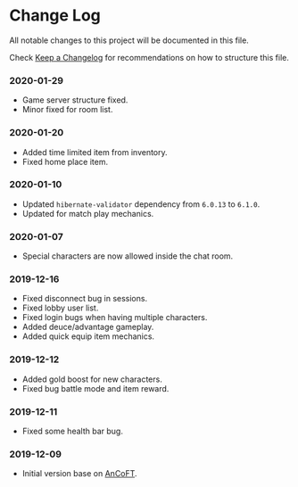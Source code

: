 # Change Log

All notable changes to this project will be documented in this file.

Check [Keep a Changelog](http://keepachangelog.com/) for recommendations on how to structure this file.


### 2020-01-29

* Game server structure fixed.
* Minor fixed for room list.

### 2020-01-20

* Added time limited item from inventory.
* Fixed home place item.

### 2020-01-10

* Updated `hibernate-validator` dependency from `6.0.13` to `6.1.0`.
* Updated for match play mechanics.

### 2020-01-07

* Special characters are now allowed inside the chat room.

### 2019-12-16

* Fixed disconnect bug in sessions.
* Fixed lobby user list.
* Fixed login bugs when having multiple characters.
* Added deuce/advantage gameplay.
* Added quick equip item mechanics.

### 2019-12-12

* Added gold boost for new characters.
* Fixed bug battle mode and item reward.

### 2019-12-11

* Fixed some health bar bug.

### 2019-12-09

* Initial version base on [AnCoFT](https://github.com/AnCoFT/AnCoFT).
